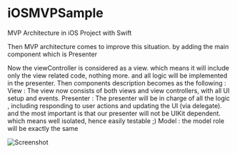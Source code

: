 # iOSMVPSample
MVP Architecture  in iOS Project with Swift

Then MVP architecture comes to improve this situation. by adding the main component which is Presenter

Now the viewController is considered as a view. which means it will include only the view related code, nothing more. and all logic will be implemented in the presenter.
Then components description becomes as the following :
View : The view now consists of both views and view controllers, with all UI setup and events.
Presenter : The presenter will be in charge of all the logic , including responding to user actions and updating the UI (via delegate). and the most important is that our presenter will not be UIKit dependent. which means well isolated, hence easily testable ;)
Model : the model role will be exactly the same

![Screenshot]()

